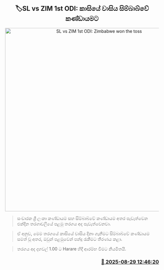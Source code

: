 <p align='center'><b><h2 align='center' title='SL vs ZIM 1st ODI: Zimbabwe won the toss'>🏷SL vs ZIM 1st ODI: කාසියේ වාසිය සිම්බාබ්වේ කණ්ඩායමට</h2></b></p>
<p align='center'><img src='https://helakuru.sgp1.cdn.digitaloceanspaces.com/esana/images/lib/srilanka-vs-zim-odi1.jpg' width='600' alt='SL vs ZIM 1st ODI: Zimbabwe won the toss'></p>

> සංචාරක ශ්‍රී ලංකා කණ්ඩායම සහ සිම්බාබ්වේ කණ්ඩායම අතර පැවැත්වෙන එක්දින තරගාවලියේ පළමු තරගය අද පැවැත්වෙනවා.

> ඒ අනුව, මෙම තරගයේ කාසියේ වාසිය දිනා ගැනීමට සිම්බාබ්වේ කණ්ඩායම සමත් වූ අතර, ඔවුන් පළමුවෙන් පන්දු රැකීමට තීරණය කළා.

> තරගය අද දහවල් 1.00 ට Harare හිදී ආරම්භ වීමට නියමිතයි.



<h3 align='right'><a href='https://www.helakuru.lk/esana/p/113190/'>📅 2025-08-29 12:46:20</a></h3>

